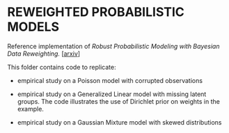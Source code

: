 # REWEIGHTED PROBABILISTIC MODELS

Reference implementation of 
*Robust Probabilistic Modeling with Bayesian Data Reweighting.*
[[arxiv](https://arxiv.org/abs/1606.03860)]


This folder contains code to replicate:

+ empirical study on a Poisson model with corrupted observations

+ empirical study on a Generalized Linear model with missing latent groups. The code illustrates the use of Dirichlet prior on weights in the example. 

+ empirical study on a Gaussian Mixture model with skewed distributions
